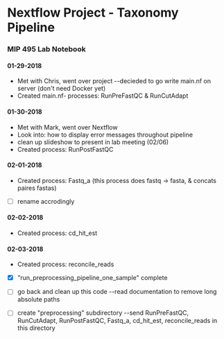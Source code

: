 # Nextflow Project - Taxonomy Pipeline
### MIP 495 Lab Notebook

#### 01-29-2018
  * Met with Chris, went over project --decieded to go write main.nf on server (don't need Docker yet)
  * Created main.nf- processes: RunPreFastQC & RunCutAdapt
  
#### 01-30-2018
  * Met with Mark, went over Nextflow 
   * Look into: how to display error messages throughout pipeline
   * clean up slideshow to present in lab meeting (02/06)
  * Created process: RunPostFastQC
  
#### 02-01-2018
  * Created process: Fastq_a (this process does fastq -> fasta, & concats paires fastas)
- [ ] rename accrodingly
  
#### 02-02-2018
  * Created process: cd_hit_est
  
#### 02-03-2018
  * Created process: reconcile_reads
- [x] "run_preprocessing_pipeline_one_sample" complete
- [ ] go back and clean up this code --read documentation to remove long absolute paths 
- [ ] create "preprocessing" subdirectory --send RunPreFastQC, RunCutAdapt, RunPostFastQC, Fastq_a, cd_hit_est, reconcile_reads in this directory

  
 
  

  
